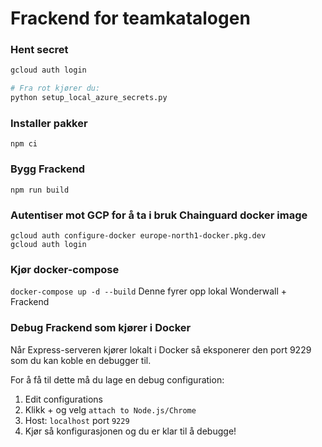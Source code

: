# Frackend for teamkatalogen

### Hent secret

```bash
gcloud auth login

# Fra rot kjører du:
python setup_local_azure_secrets.py
```

### Installer pakker
`npm ci`

### Bygg Frackend
`npm run build`

### Autentiser mot GCP for å ta i bruk Chainguard docker image 
```
gcloud auth configure-docker europe-north1-docker.pkg.dev
gcloud auth login
```

### Kjør docker-compose
`docker-compose up -d --build`
Denne fyrer opp lokal Wonderwall + Frackend

### Debug Frackend som kjører i Docker
Når Express-serveren kjører lokalt i Docker så eksponerer den port 9229 som du kan koble en debugger til.

For å få til dette må du lage en debug configuration:
1. Edit configurations
2. Klikk + og velg `attach to Node.js/Chrome`
3. Host: `localhost` port `9229`
4. Kjør så konfigurasjonen og du er klar til å debugge!

